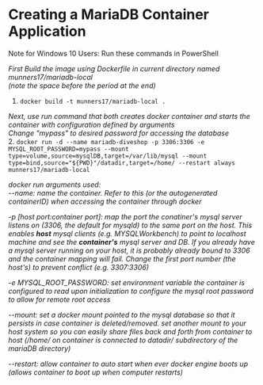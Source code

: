 # Creating a MariaDB Container Application
Note for Windows 10 Users: Run these commands in PowerShell

*First Build the image using Dockerfile in current directory named munners17/mariadb-local*  
*(note the space before the period at the end)*  
1. `docker build -t munners17/mariadb-local .`

*Next, use run command that both creates docker container and starts the container with configuration defined by arguments*  
*Change "mypass" to desired password for accessing the database*  
2. `docker run -d --name mariadb-diveshop -p 3306:3306 -e MYSQL_ROOT_PASSWORD=mypass --mount type=volume,source=mysqlDB,target=/var/lib/mysql --mount type=bind,source="${PWD}"/datadir,target=/home/ --restart always munners17/mariadb-local`

*docker run arguments used:*  
   *--name: name the container. Refer to this (or the autogenerated containerID) when accessing the container through docker*  
   
   *-p [host port:container port]: map the port the conatiner's mysql server listens on (3306, the default for mysqld) to the same port on the host. This enables **host** mysql clients (e.g. MYSQLWorkbench) to point to localhost machine and see the **container's** mysql server and DB. If you already have a mysql server running on your host, it is probably already bound to 3306 and the container mapping will fail. Change the first port number (the host's) to prevent conflict (e.g. 3307:3306)*  
  
   *-e MYSQL_ROOT_PASSWORD: set environment variable the container is configured to read upon initialization to configure the mysql root password to allow for remote root access*  
   
   *--mount: set a docker mount pointed to the mysql database so that it persists in case container is deleted/removed. set another mount to your host system so you can easily share files back and forth from container to host (/home/ on container is connected to datadir/ subdirectory of the mariaDB directory)*  
   
   *--restart: allow container to auto start when ever docker engine boots up (allows container to boot up when computer restarts)*  
